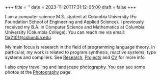 +++
title = ''
date = 2023-11-20T17:31:12-05:00
draft = false
+++

I am a computer science M.S. student at Columbia University (Fu Foundation School of Engineering and Applied Science).
I previously received my B.A. in Computer Science and Mathematics at Columbia University (Columbia College).
You can reach me via email: <flq2101@columbia.edu>.

My main focus is research in the field of programming language theory. In particular, my work is related to program synthesis, reactive systems, type systems and compilers. See [Research](/research), [Projects](/projects) and [CV](/cv) for more info.

I also enjoy travelling and landscape photography. You can see some photos at the [Photography](/photography) page.